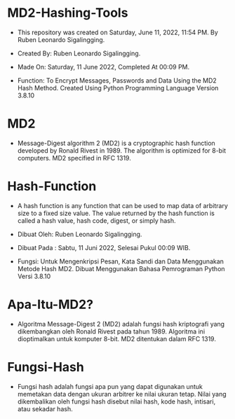 # MD2-Hashing-Tools
- This repository was created on Saturday, June 11, 2022, 11:54 PM. By Ruben Leonardo Sigalingging.

- Created By: Ruben Leonardo Sigalingging.
- Made On: Saturday, 11 June 2022, Completed At 00:09 PM.
- Function: To Encrypt Messages, Passwords and Data Using the MD2 Hash Method. Created Using Python Programming Language Version 3.8.10


# MD2
- Message-Digest algorithm 2 (MD2) is a cryptographic hash function developed by Ronald Rivest in 1989. The algorithm is optimized for 8-bit computers. MD2 specified in RFC 1319.


# Hash-Function
- A hash function is any function that can be used to map data of arbitrary size to a fixed size value. The value returned by the hash function is called a hash value, hash code, digest, or simply hash.


- Dibuat Oleh: Ruben Leonardo Sigalingging.
- Dibuat Pada : Sabtu, 11 Juni 2022, Selesai Pukul 00:09 WIB.
- Fungsi: Untuk Mengenkripsi Pesan, Kata Sandi dan Data Menggunakan Metode Hash MD2. Dibuat Menggunakan Bahasa Pemrograman Python Versi 3.8.10


# Apa-Itu-MD2?
- Algoritma Message-Digest 2 (MD2) adalah fungsi hash kriptografi yang dikembangkan oleh Ronald Rivest pada tahun 1989. Algoritma ini dioptimalkan untuk komputer 8-bit. MD2 ditentukan dalam RFC 1319.


# Fungsi-Hash
- Fungsi hash adalah fungsi apa pun yang dapat digunakan untuk memetakan data dengan ukuran arbitrer ke nilai ukuran tetap. Nilai yang dikembalikan oleh fungsi hash disebut nilai hash, kode hash, intisari, atau sekadar hash.

